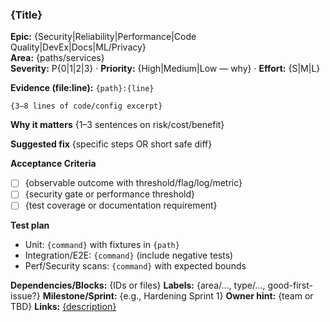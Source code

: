 ### {Title}
**Epic:** {Security|Reliability|Performance|Code Quality|DevEx|Docs|ML/Privacy}  
**Area:** {paths/services}  
**Severity:** P{0|1|2|3}  ·  **Priority:** {High|Medium|Low — why}  ·  **Effort:** {S|M|L}

**Evidence (file:line):** `{path}:{line}`
```{language}
{3–8 lines of code/config excerpt}
```

**Why it matters**
{1–3 sentences on risk/cost/benefit}

**Suggested fix**
{specific steps OR short safe diff}

**Acceptance Criteria**
* [ ] {observable outcome with threshold/flag/log/metric}
* [ ] {security gate or performance threshold}
* [ ] {test coverage or documentation requirement}

**Test plan**
* Unit: `{command}` with fixtures in `{path}`
* Integration/E2E: `{command}` (include negative tests)
* Perf/Security scans: `{command}` with expected bounds

**Dependencies/Blocks:** {IDs or files}
**Labels:** {area/…, type/…, good-first-issue?}
**Milestone/Sprint:** {e.g., Hardening Sprint 1}
**Owner hint:** {team or TBD}
**Links:** [{description}]({repo-relative-path})
